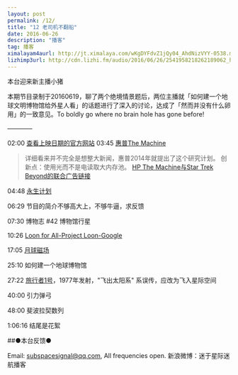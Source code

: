 ```yaml
---
layout: post
permalink: /12/
title: "12 老司机不翻船"
date: 2016-06-26
description: "播客"
tag: 播客 
ximalayam4aurl: http://jt.ximalaya.com/wKgDYFdvZ1jQy04_AhdNizVYY-0538.m4a?channel=rss&album_id=3135361&track_id=17559400&uid=6418191&jt=http://audio.xmcdn.com/group8/M01/9D/ED/wKgDYFdvZ1jQy04_AhdNizVYY-0538.m4a
lizhimp3url: http://cdn.lizhi.fm/audio/2016/06/26/2541958218262189062_hd.mp3
---   
```


本台迎来新主播小猪

本期节目录制于20160619，聊了两个绝境情景题后，两位主播就「如何建一个地球文明博物馆给外星人看」的话题进行了深入的讨论，达成了「然而并没有什么卵用」的一致意见。To boldly go where no brain hole has gone before!

————

02:00 [查看上映日期的官方网站](http://www.startrekmovie.com/_apps/releasedates/release-dates.html)
03:45 [惠普The Machine](http://www.labs.hpe.com/research/themachine/)

>详细看来并不完全是想整大新闻，惠普2014年就提出了这个研究计划。
>创新点：使用光而不是电读取大内存池。
>[HP The Machine与Star Trek Beyond的联合广告链接](https://www.hpe.com/us/en/newsroom/news-archive/featured-article/2016/06/HPEs-New-Star-Trek-Commercial-The-Machine-Boldly-Goes-Where-No-Technology-Has-Gone-Before.html)

04:48 [永生计划](http://baike.baidu.com/view/8037116.htm)

06:29 节目的简介不够高大上，不够牛逼，求反馈

07:30 博物志 #42 博物馆行星

10:26 [Loon for All-Project Loon-Google](https://www.google.com/loon/)

17:05 [月球磁场](https://en.wikipedia.org/wiki/Magnetic_field_of_the_Moon)

25:10 如何建一个地球博物馆

27:22 [旅行者1号](https://en.wikipedia.org/wiki/Voyager_1)，1977年发射，&quot;飞出太阳系&quot; 系误传，应改为飞入星际空间

40:00 引力弹弓

48:00 斐波拉契数列

1:06:16 结尾是花絮

##●本台反馈●

Email: [subspacesignal@qq.com](mailto:subspacesignal@qq.com), All frequencies open.
新浪微博：迷于星际迷航播客